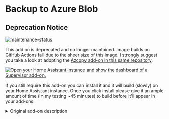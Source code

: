 # Backup to Azure Blob

## Deprecation Notice

![maintenance-status](https://img.shields.io/badge/maintenance-deprecated-red.svg)

This add on is deprecated and no longer maintained. Image builds on GitHub Actions fail due to the sheer size of this image. I strongly suggest you take a look at adopting the [Azcopy add-on in this same repository](https://my.home-assistant.io/redirect/supervisor_addon/?addon=b03c22bd_azcopy&repository_url=https%3A%2F%2Fgithub.com%2Fjak119%2Fhassio-backup-azure-blob).

[![Open your Home Assistant instance and show the dashboard of a Supervisor add-on.](https://my.home-assistant.io/badges/supervisor_addon.svg)](https://my.home-assistant.io/redirect/supervisor_addon/?addon=b03c22bd_azcopy)

If you still require this add-on you can install it and it will build (slowly) on your Home Assistant instance. Once you click install please give it an ample amount of time (in my testing ~45 minutes) to build before it'll appear in your add-ons.

<details><summary>Original add-on description</summary>

A Hassio Add-on that's designed to start up and copy Hassio snapshots to an Azure Storage Account. This container can be called periodically via Home Assistant Automation and / or used in combination with [Hass Auto Backup](https://github.com/jcwillox/hass-auto-backup). See [docs.md](DOCS.md) for more info on installing and configuring.

## Prerequisites

- Azure Storage Account
  - Including [Connection String](https://docs.microsoft.com/en-us/azure/storage/common/storage-account-keys-manage?tabs=azure-portal#view-account-access-keys)
  - And existing container

## Inspired by

- [rrostt/hassio-backup-s3](https://github.com/rrostt/hassio-backup-s3)
- [matsuu/docker-azure-cli](https://github.com/matsuu/docker-azure-cli)
</details>